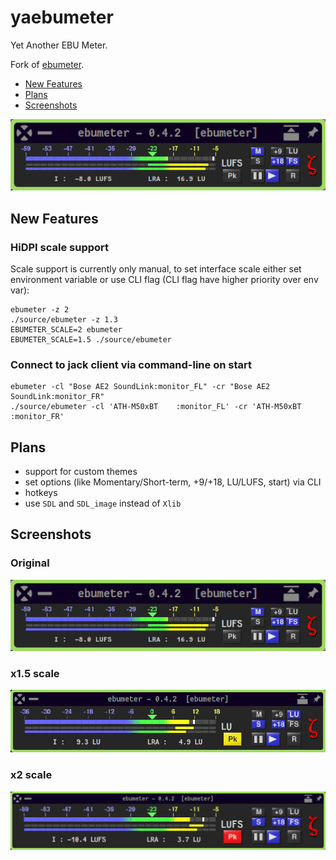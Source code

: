 yaebumeter
==========

Yet Another EBU Meter.

Fork of [ebumeter](https://kokkinizita.linuxaudio.org/linuxaudio/ebumeter-doc/quickguide.html).


* [New Features](#new-features "")
* [Plans](#plans "")
* [Screenshots](#screenshots "")


![preview](https://github.com/actionless/ebumeter-hidpi/raw/master/screenshots/scale1.png)


## New Features

### HiDPI scale support

Scale support is currently only manual, to set interface scale either
set environment variable or use CLI flag
(CLI flag have higher priority over env var):

```console
ebumeter -z 2
./source/ebumeter -z 1.3
EBUMETER_SCALE=2 ebumeter
EBUMETER_SCALE=1.5 ./source/ebumeter

```

### Connect to jack client via command-line on start

```console
ebumeter -cl "Bose AE2 SoundLink:monitor_FL" -cr "Bose AE2 SoundLink:monitor_FR"
./source/ebumeter -cl 'ATH-M50xBT    :monitor_FL' -cr 'ATH-M50xBT    :monitor_FR'
```


## Plans

 - support for custom themes
 - set options (like Momentary/Short-term, +9/+18, LU/LUFS, start) via CLI
 - hotkeys
 - use `SDL` and `SDL_image` instead of `Xlib`



## Screenshots

### Original
![preview](https://github.com/actionless/ebumeter-hidpi/raw/master/screenshots/scale1.png)

### x1.5 scale
![preview_scale1.5](https://github.com/actionless/ebumeter-hidpi/raw/master/screenshots/scale1.5.png)

### x2 scale
![preview_scale2](https://github.com/actionless/ebumeter-hidpi/raw/master/screenshots/scale2.png)
